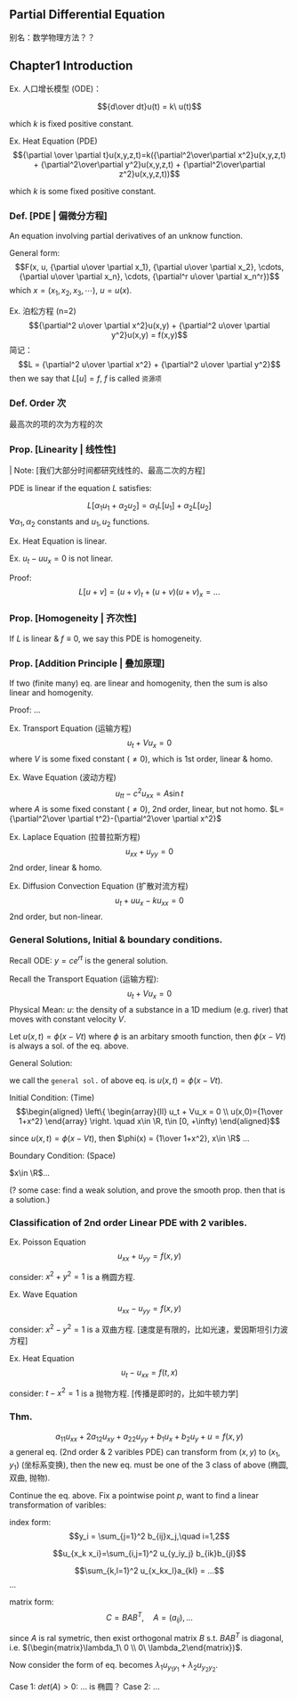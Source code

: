 ## Partial Differential Equation

别名：数学物理方法？？

## Chapter1 Introduction

Ex. 人口增长模型 (ODE)：

$${d\over dt}u(t) = k\ u(t)$$

which $k$ is fixed positive constant.

Ex. Heat Equation (PDE)
$${\partial \over \partial t}u(x,y,z,t)=k({\partial^2\over\partial x^2}u(x,y,z,t) + {\partial^2\over\partial y^2}u(x,y,z,t) + {\partial^2\over\partial z^2}u(x,y,z,t))$$

which $k$ is some fixed positive constant.


### Def. [PDE | 偏微分方程]
An equation involving partial derivatives of an unknow function.

General form:
$$F(x, u, {\partial u\over \partial x_1}, {\partial u\over \partial x_2}, \cdots, {\partial u\over \partial x_n}, \cdots, {\partial^r u\over \partial x_n^r})$$
which $x=(x_1, x_2, x_3, \cdots)$, $u = u(x)$.

Ex. 泊松方程 (n=2)
$${\partial^2 u\over \partial x^2}u(x,y) + {\partial^2 u\over \partial y^2}u(x,y) = f(x,y)$$
简记：
$$L = {\partial^2 u\over \partial x^2} + {\partial^2 u\over \partial y^2}$$
then we say that $L[u] = f$, $f$ is called `资源项`

### Def. Order 次
最高次的项的次为方程的次

### Prop. [Linearity | 线性性]
| Note: [我们大部分时间都研究线性的、最高二次的方程]

PDE is linear if the equation $L$ satisfies:

$$L[\alpha_1 u_1 + \alpha_2 u_2] = \alpha_1 L[u_1] + \alpha_2 L[u_2]$$
$\forall \alpha_1, \alpha_2$ constants and $u_1, u_2$ functions.

Ex. Heat Equation is linear.

Ex. $u_t - uu_x = 0$ is not linear.

Proof: 
$$L[u+v] = (u+v)_t + (u+v)(u+v)_x=...$$

### Prop. [Homogeneity | 齐次性]

If $L$ is linear & $f\equiv 0$, we say this PDE is homogeneity.

### Prop. [Addition Principle | 叠加原理]
If two (finite many) eq. are linear and homogenity, then the sum is also linear and homogenity.

Proof: ...

Ex. Transport Equation (运输方程)
$$u_t + Vu_x = 0$$
where $V$ is some fixed constant ($\neq 0$), which is 1st order, linear & homo.

Ex. Wave Equation (波动方程)
$$u_{tt} - c^2u_{xx} = A\sin t$$
where $A$ is some fixed constant ($\neq 0$), 2nd order, linear, but not homo. $L={\partial^2\over \partial t^2}-{\partial^2\over \partial x^2}$

Ex. Laplace Equation (拉普拉斯方程)
$$u_{xx}+u_{yy} = 0$$
2nd order, linear & homo.

Ex. Diffusion Convection Equation (扩散对流方程)
$$u_t + uu_x -ku_{xx} = 0$$
2nd order, but non-linear.

### General Solutions, Initial & boundary conditions.
Recall ODE: $y=ce^{rt}$ is the general solution.

Recall the Transport Equation (运输方程):
$$u_t + Vu_x = 0$$
Physical Mean: $u$: the density of a substance in a 1D medium (e.g. river) that moves with constant velocity $V$.

Let $u(x,t)=\phi (x-Vt)$ where $\phi$ is an arbitary smooth function, then $\phi(x-Vt)$ is always a sol. of the eq. above.

General Solution:

we call the `general sol.` of above eq. is $u(x,t) = \phi(x-Vt)$.

Initial Condition: (Time)
$$\begin{aligned}
\left\{ \begin{array}{ll} u_t + Vu_x = 0 \\
u(x,0)={1\over 1+x^2} \end{array} \right.
\quad x\in \R, t\in [0, +\infty)
\end{aligned}$$

since $u(x,t)=\phi(x-Vt)$, then $\phi(x) = {1\over 1+x^2}, x\in \R$
...

Boundary Condition: (Space)

$x\in \R$...

(? some case: find a weak solution, and prove the smooth prop. then that is a solution.)

### Classification of 2nd order Linear PDE with 2 varibles.

Ex. Poisson Equation
$$u_{xx} + u_{yy} = f(x,y)$$

consider: $x^2 + y^2 = 1$ is a 椭圆方程.

Ex. Wave Equation
$$u_{xx}-u_{yy}=f(x,y)$$

consider: $x^2 - y^2 = 1$ is a 双曲方程. [速度是有限的，比如光速，爱因斯坦引力波方程]

Ex. Heat Equation
$$u_t - u_{xx} = f(t,x)$$

consider: $t - x^2 = 1$ is a 抛物方程. [传播是即时的，比如牛顿力学]

### Thm. 
$$a_{11} u _{xx} + 2a_{12}u_{xy} + a_{22}u_{yy} + b_1 u_x + b_2 u_y + u = f(x,y)$$
a general eq. (2nd order & 2 varibles PDE) can transform from $(x,y)$ to $(x_1,y_1)$ (坐标系变换), then the new eq. must be one of the 3 class of above (椭圆, 双曲, 抛物).

Continue the eq. above. Fix a pointwise point $p$, want to find a linear transformation of varibles:

index form:
$$y_i = \sum_{j=1}^2 b_{ij}x_j,\quad i=1,2$$

$$u_{x_k x_i}=\sum_{i,j=1}^2 u_{y_iy_j} b_{ik}b_{jl}$$

$$\sum_{k,l=1}^2 u_{x_kx_l}a_{kl} = ...$$
...

matrix form:
$$C = BAB^T,\quad A=(a_{ij}),...$$

since $A$ is ral symetric, then exist orthogonal matrix $B$ s.t. $BAB^T$ is diagonal, i.e. $(\begin{matrix}\lambda_1\ 0 \\ 0\ \lambda_2\end{matrix})$.

Now consider the form of eq. becomes $\lambda_1 u_{y_1y_1} + \lambda_2 u_{y_2y_2}$.

Case 1: $det(A) > 0$: ... is 椭圆？
Case 2: ...


